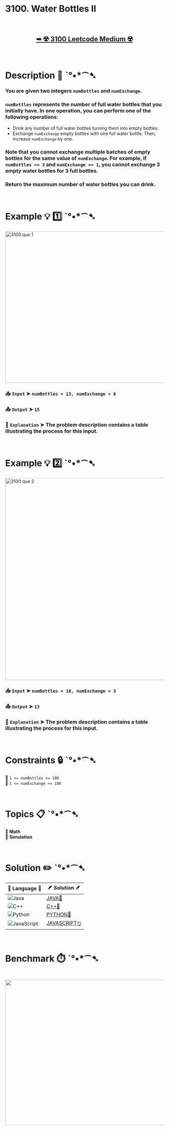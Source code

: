 # 3100. Water Bottles II

</br>

<h2 align="center"> 

<a href="https://leetcode.com/problems/water-bottles-ii/description/?envType=daily-question&envId=2025-10-02"><strong>➥ ☢️ 3100 Leetcode Medium ☢️ </strong></a>
</h2>

</br>

# Description 📜 ˋ°•*⁀➷

### You are given two integers `numBottles` and `numExchange`.

### `numBottles` represents the number of full water bottles that you initially have. In one operation, you can perform one of the following operations:

- Drink any number of full water bottles turning them into empty bottles.
- Exchange `numExchange` empty bottles with one full water bottle. Then, increase `numExchange` by one.

### Note that you cannot exchange multiple batches of empty bottles for the same value of `numExchange`. For example, if `numBottles == 3` and `numExchange == 1`, you cannot exchange 3 empty water bottles for 3 full bottles.

### Return the maximum number of water bottles you can drink.

</br>

# Example 💡 1️⃣ ˋ°•*⁀➷

<img width="948" height="482" alt="3100 que 1" src="https://github.com/user-attachments/assets/74297747-7a94-431c-844b-f66d25937e26" />

  ### 📥 `Input`  ➤ `numBottles = 13, numExchange = 6`

  ### 📤 `Output`  ➤ `15`

  ### 🔦 `Explanation`  ➤ The problem description contains a table illustrating the process for this input.

</br>

# Example 💡 2️⃣ ˋ°•*⁀➷

<img width="990" height="642" alt="3100 que 2" src="https://github.com/user-attachments/assets/bee63dd2-b8d5-41ec-8bd5-0dafdf0768d1" />

  ### 📥 `Input`  ➤ `numBottles = 10, numExchange = 3`

  ### 📤 `Output`  ➤ `13`

  ### 🔦 `Explanation`  ➤ The problem description contains a table illustrating the process for this input.

</br>

# Constraints 🔒 ˋ°•*⁀➷

🔹 `1 <= numBottles <= 100` </br>
🔹 `1 <= numExchange <= 100` </br>

</br>

# Topics 📋 ˋ°•*⁀➷

🔸 **Math** </br>
🔸 **Simulation** </br>

</br>

# Solution ✏️ ˋ°•*⁀➷

| 📒 Language 📒  | 🪶 Solution 🪶 |
| ------------- | ------------- |
|  ![Java](https://img.shields.io/badge/java-%23ED8B00.svg?style=for-the-badge&logo=openjdk&logoColor=white)  | [JAVA🍁](https://github.com/Prakhar-002/LEETCODE/blob/main/%F0%9F%8D%84%20Daily%20Challenge%202025%20%F0%9F%8D%B3/%F0%9F%94%AC%20Examine%20Thoroughly%20%F0%9F%A7%AC/10%20Oct%20%F0%9F%9B%95/02%20-%2010%20-%202025%20---%203100.%20Water%20Bottles%20II%20%E2%98%83%EF%B8%8F%20%F0%9F%8D%81%20%F0%9F%8D%B0%20%F0%9F%8E%B2/%F0%9F%8D%81JAVA%20-%203100.%20Water%20Bottles%20II.java) |
|  ![C++](https://img.shields.io/badge/c++-%2300599C.svg?style=for-the-badge&logo=c%2B%2B&logoColor=white)  | [C++🎲](https://github.com/Prakhar-002/LEETCODE/blob/main/%F0%9F%8D%84%20Daily%20Challenge%202025%20%F0%9F%8D%B3/%F0%9F%94%AC%20Examine%20Thoroughly%20%F0%9F%A7%AC/10%20Oct%20%F0%9F%9B%95/02%20-%2010%20-%202025%20---%203100.%20Water%20Bottles%20II%20%E2%98%83%EF%B8%8F%20%F0%9F%8D%81%20%F0%9F%8D%B0%20%F0%9F%8E%B2/%F0%9F%8E%B2CPP%20-%203100.%20Water%20Bottles%20II.cpp)  |
|  ![Python](https://img.shields.io/badge/python-3670A0?style=for-the-badge&logo=python&logoColor=ffdd54)    | [PYTHON🍰](https://github.com/Prakhar-002/LEETCODE/blob/main/%F0%9F%8D%84%20Daily%20Challenge%202025%20%F0%9F%8D%B3/%F0%9F%94%AC%20Examine%20Thoroughly%20%F0%9F%A7%AC/10%20Oct%20%F0%9F%9B%95/02%20-%2010%20-%202025%20---%203100.%20Water%20Bottles%20II%20%E2%98%83%EF%B8%8F%20%F0%9F%8D%81%20%F0%9F%8D%B0%20%F0%9F%8E%B2/%F0%9F%8D%B0PYTHON%20-%203100.%20Water%20Bottles%20II.py) |
| ![JavaScript](https://img.shields.io/badge/javascript-%23323330.svg?style=for-the-badge&logo=javascript&logoColor=%23F7DF1E)   | [JAVASCRIPT☃️](https://github.com/Prakhar-002/LEETCODE/blob/main/%F0%9F%8D%84%20Daily%20Challenge%202025%20%F0%9F%8D%B3/%F0%9F%94%AC%20Examine%20Thoroughly%20%F0%9F%A7%AC/10%20Oct%20%F0%9F%9B%95/02%20-%2010%20-%202025%20---%203100.%20Water%20Bottles%20II%20%E2%98%83%EF%B8%8F%20%F0%9F%8D%81%20%F0%9F%8D%B0%20%F0%9F%8E%B2/%E2%98%83%EF%B8%8FJAVASCRIPT%20-%203100.%20Water%20Bottles%20II.js) |

</br>

# Benchmark ⏱️ ˋ°•*⁀➷

<h1  align="center" >

<img src ="https://github.com/user-attachments/assets/1eca9218-0684-4234-9b5c-bd521bfdf022" width = "700px" height="462px" />

</h1>
